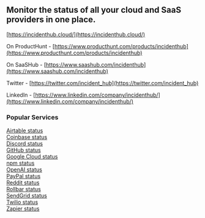 ## Monitor the status of all your cloud and SaaS providers in one place. 

[https://incidenthub.cloud/](https://incidenthub.cloud/)

On ProductHunt - [https://www.producthunt.com/products/incidenthub](https://www.producthunt.com/products/incidenthub)

On SaaSHub - [https://www.saashub.com/incidenthub](https://www.saashub.com/incidenthub)

Twitter - [https://twitter.com/incident_hub](https://twitter.com/incident_hub)

LinkedIn - [https://www.linkedin.com/company/incidenthub/](https://www.linkedin.com/company/incidenthub/)

### Popular Services
[Airtable status](https://incidenthub.cloud/service/airtable)  
[Coinbase status](https://incidenthub.cloud/service/coinbase)  
[Discord status](https://incidenthub.cloud/service/discord)  
[GitHub status](https://incidenthub.cloud/service/github)  
[Google Cloud status](https://incidenthub.cloud/service/googlecloudplatform)  
[npm status](https://incidenthub.cloud/service/npm)  
[OpenAI status](https://incidenthub.cloud/service/openai)  
[PayPal status](https://incidenthub.cloud/service/paypal)  
[Reddit status](https://incidenthub.cloud/service/reddit)  
[Rollbar status](https://incidenthub.cloud/service/rollbar)  
[SendGrid status](https://incidenthub.cloud/service/sendgrid)  
[Twilio status](https://incidenthub.cloud/service/twilio)  
[Zapier status](https://incidenthub.cloud/service/zapier)  
